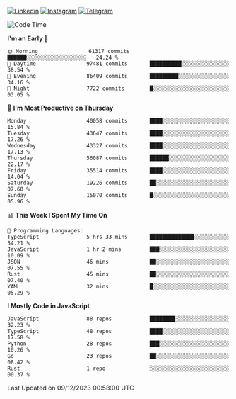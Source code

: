 [![Linkedin](https://img.shields.io/badge/-Archie-blue?style=flat-square&labelColor=gray&logo=Linkedin&logoColor=white&link=https://www.linkedin.com/in/archisdi)](https://www.linkedin.com/in/archisdi)
[![Instagram](https://img.shields.io/badge/-@archisdi-orange?style=flat-square&labelColor=gray&logo=Instagram&logoColor=white&link=https://www.instagram.com/archisdi)](https://www.instagram.com/archisdi)
[![Telegram](https://img.shields.io/badge/-aai-informational?style=flat-square&labelColor=gray&logo=telegram&logoColor=white&link=https://t.me/archisdi)](https://t.me/archisdi)

<!--START_SECTION:waka-->
![Code Time](http://img.shields.io/badge/Code%20Time-2%2C475%20hrs%2055%20mins-blue)

**I'm an Early 🐤** 

```text
🌞 Morning                61317 commits       ██████░░░░░░░░░░░░░░░░░░░   24.24 % 
🌆 Daytime                97481 commits       ██████████░░░░░░░░░░░░░░░   38.54 % 
🌃 Evening                86409 commits       █████████░░░░░░░░░░░░░░░░   34.16 % 
🌙 Night                  7722 commits        █░░░░░░░░░░░░░░░░░░░░░░░░   03.05 % 
```
📅 **I'm Most Productive on Thursday** 

```text
Monday                   40058 commits       ████░░░░░░░░░░░░░░░░░░░░░   15.84 % 
Tuesday                  43647 commits       ████░░░░░░░░░░░░░░░░░░░░░   17.26 % 
Wednesday                43327 commits       ████░░░░░░░░░░░░░░░░░░░░░   17.13 % 
Thursday                 56087 commits       ██████░░░░░░░░░░░░░░░░░░░   22.17 % 
Friday                   35514 commits       ████░░░░░░░░░░░░░░░░░░░░░   14.04 % 
Saturday                 19226 commits       ██░░░░░░░░░░░░░░░░░░░░░░░   07.60 % 
Sunday                   15070 commits       █░░░░░░░░░░░░░░░░░░░░░░░░   05.96 % 
```


📊 **This Week I Spent My Time On** 

```text
💬 Programming Languages: 
TypeScript               5 hrs 33 mins       ██████████████░░░░░░░░░░░   54.21 % 
JavaScript               1 hr 2 mins         ███░░░░░░░░░░░░░░░░░░░░░░   10.09 % 
JSON                     46 mins             ██░░░░░░░░░░░░░░░░░░░░░░░   07.55 % 
Rust                     45 mins             ██░░░░░░░░░░░░░░░░░░░░░░░   07.40 % 
YAML                     32 mins             █░░░░░░░░░░░░░░░░░░░░░░░░   05.29 % 
```

**I Mostly Code in JavaScript** 

```text
JavaScript               88 repos            ████████░░░░░░░░░░░░░░░░░   32.23 % 
TypeScript               48 repos            ████░░░░░░░░░░░░░░░░░░░░░   17.58 % 
Python                   28 repos            ███░░░░░░░░░░░░░░░░░░░░░░   10.26 % 
Go                       23 repos            ██░░░░░░░░░░░░░░░░░░░░░░░   08.42 % 
Rust                     1 repo              ░░░░░░░░░░░░░░░░░░░░░░░░░   00.37 % 
```




 Last Updated on 09/12/2023 00:58:00 UTC
<!--END_SECTION:waka-->